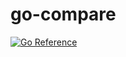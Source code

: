 # go-compare

[![Go Reference](https://pkg.go.dev/badge/github.com/hiroebe/go-compare.svg)](https://pkg.go.dev/github.com/hiroebe/go-compare)
